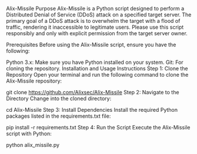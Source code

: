 Alix-Missile
Purpose
Alix-Missile is a Python script designed to perform a Distributed Denial of Service (DDoS) attack on a specified target server. The primary goal of a DDoS attack is to overwhelm the target with a flood of traffic, rendering it inaccessible to legitimate users. Please use this script responsibly and only with explicit permission from the target server owner.

Prerequisites
Before using the Alix-Missile script, ensure you have the following:

Python 3.x: Make sure you have Python installed on your system.
Git: For cloning the repository.
Installation and Usage Instructions
Step 1: Clone the Repository
Open your terminal and run the following command to clone the Alix-Missile repository:



git clone https://github.com/Alixsec/Alix-Missile
Step 2: Navigate to the Directory
Change into the cloned directory:


cd Alix-Missile
Step 3: Install Dependencies
Install the required Python packages listed in the requirements.txt file:



pip install -r requirements.txt
Step 4: Run the Script
Execute the Alix-Missile script with Python:
  
python alix_missile.py
